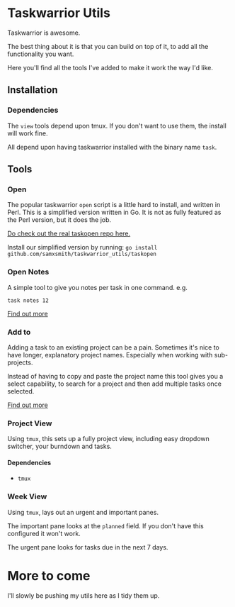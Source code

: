 # Taskwarrior Utils

Taskwarrior is awesome.

The best thing about it is that you can build on top of it, to add all the functionality you want.

Here you'll find all the tools I've added to make it work the way I'd like.

## Installation
### Dependencies
The `view` tools depend upon tmux. If you don't want to use them, the install will work fine.

All depend upon having taskwarrior installed with the binary name `task`.

## Tools
### Open
The popular taskwarrior `open` script is a little hard to install, and written in Perl. This is a simplified version written in Go. It is not as fully featured as the Perl version, but it does the job.

[Do check out the real taskopen repo here.](https://github.com/jschlatow/taskopen)

Install our simplified version by running:
`go install github.com/samxsmith/taskwarrior_utils/taskopen`

### Open Notes
A simple tool to give you notes per task in one command. e.g.
```
task notes 12
```
[Find out more](cmd/open_notes/)

### Add to
Adding a task to an existing project can be a pain. Sometimes it's nice to have longer, explanatory project names.
Especially when working with sub-projects.

Instead of having to copy and paste the project name this tool gives you a select capability, to search for a project
and then add multiple tasks once selected.

[Find out more](cmd/taskaddto/)

### Project View
Using `tmux`, this sets up a fully project view, including easy dropdown switcher, your burndown and tasks.

#### Dependencies
- `tmux`

### Week View
Using `tmux`, lays out an urgent and important panes.

The important pane looks at the `planned` field. If you don't have this configured it won't work.

The urgent pane looks for tasks due in the next 7 days.

# More to come
I'll slowly be pushing my utils here as I tidy them up.
